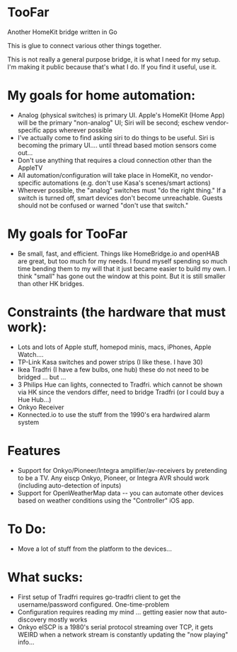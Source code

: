 # TooFar
Another HomeKit bridge written in Go

This is glue to connect various other things together.

This is not really a general purpose bridge, it is what I need for my setup. I'm making it public because that's what I do. If you find it useful, use it. 

# My goals for home automation:
* Analog (physical switches) is primary UI. Apple's HomeKit (Home App) will be the primary "non-analog" UI; Siri will be second; eschew vendor-specific apps wherever possible
* I've actually come to find asking siri to do things to be useful. Siri is becoming the primary UI.... until thread based motion sensors come out...
* Don't use anything that requires a cloud connection other than the AppleTV
* All automation/configuration will take place in HomeKit, no vendor-specific automations (e.g. don't use Kasa's scenes/smart actions)
* Wherever possible, the "analog" switches must "do the right thing." If a switch is turned off, smart devices don't become unreachable. Guests should not be confused or warned "don't use that switch."

# My goals for TooFar 
* Be small, fast, and efficient. Things like HomeBridge.io and openHAB are great, but too much for my needs. I found myself spending so much time bending them to my will that it just became easier to build my own. I think "small" has gone out the window at this point. But it is still smaller than other HK bridges.

# Constraints (the hardware that must work):
* Lots and lots of Apple stuff, homepod minis, macs, iPhones, Apple Watch....
* TP-Link Kasa switches and power strips (I like these. I have 30)
* Ikea Tradfri (I have a few bulbs, one hub) these do not need to be bridged ... but ...
* 3 Philips Hue can lights, connected to Tradfri. which cannot be shown via HK since the vendors differ, need to bridge Tradfri (or I could buy a Hue Hub...)
* Onkyo Receiver
* Konnected.io to use the stuff from the 1990's era hardwired alarm system

# Features
* Support for Onkyo/Pioneer/Integra amplifier/av-receivers by pretending to be a TV. Any eiscp Onkyo, Pioneer, or Integra AVR should work (including auto-detection of inputs)
* Support for OpenWeatherMap data -- you can automate other devices based on weather conditions using the "Controller" iOS app.

# To Do:
* Move a lot of stuff from the platform to the devices...

# What sucks:
* First setup of Tradfri requires go-tradfri client to get the username/password configured. One-time-problem
* Configuration requires reading my mind ... getting easier now that auto-discovery mostly works
* Onkyo eISCP is a 1980's serial protocol streaming over TCP, it gets WEIRD when a network stream is constantly updating the "now playing" info...
